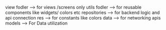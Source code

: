 view fodler  --> for views /screens only
utils fodler --> for reusable components like widgets/ colors etc
repositories --> for backend logic and api connection
res --> for constants like colors
data  --> for networking  apis 
models --> For Data utilization